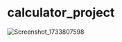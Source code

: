 # calculator_project


![Screenshot_1733807598](https://github.com/user-attachments/assets/3ceaaaad-acf9-499c-9609-a84f30b32f76)
